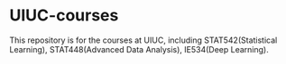 # UIUC-courses
This repository is for the courses at UIUC, including STAT542(Statistical Learning), STAT448(Advanced Data Analysis), IE534(Deep Learning).
